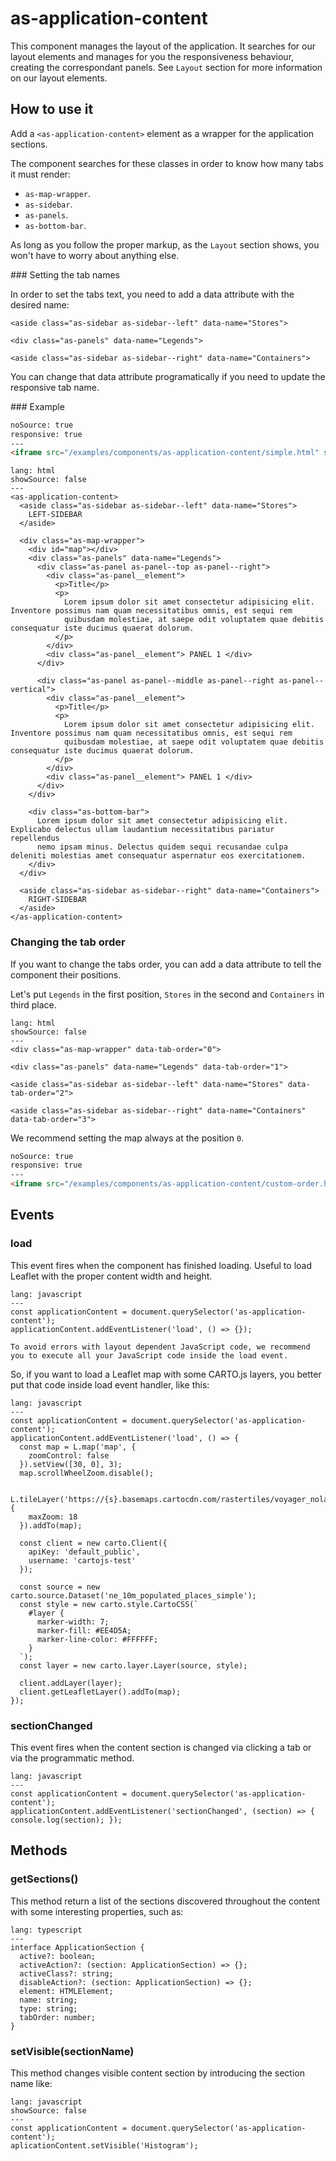 # as-application-content

This component manages the layout of the application. It searches for our layout elements and manages for you the responsiveness behaviour, creating the correspondant panels. See `Layout` section for more information on our layout elements.

## How to use it

Add a `<as-application-content>` element as a wrapper for the application sections.

The component searches for these classes in order to know how many tabs it must render:
- `as-map-wrapper`.
- `as-sidebar`.
- `as-panels`.
- `as-bottom-bar`.

As long as you follow the proper markup, as the `Layout` section shows, you won't have to worry about anything else.

### Setting the tab names

In order to set the tabs text, you need to add a data attribute with the desired name:

`<aside class="as-sidebar as-sidebar--left" data-name="Stores">`

`<div class="as-panels" data-name="Legends">`

`<aside class="as-sidebar as-sidebar--right" data-name="Containers">`

You can change that data attribute programatically if you need to update the responsive tab name.

### Example

```html
noSource: true
responsive: true
---
<iframe src="/examples/components/as-application-content/simple.html" style="width: 100%; height: 100%;">
```

```code
lang: html
showSource: false
---
<as-application-content>
  <aside class="as-sidebar as-sidebar--left" data-name="Stores">
    LEFT-SIDEBAR
  </aside>

  <div class="as-map-wrapper">
    <div id="map"></div>
    <div class="as-panels" data-name="Legends">
      <div class="as-panel as-panel--top as-panel--right">
        <div class="as-panel__element">
          <p>Title</p>
          <p>
            Lorem ipsum dolor sit amet consectetur adipisicing elit. Inventore possimus nam quam necessitatibus omnis, est sequi rem
            quibusdam molestiae, at saepe odit voluptatem quae debitis consequatur iste ducimus quaerat dolorum.
          </p>
        </div>
        <div class="as-panel__element"> PANEL 1 </div>
      </div>

      <div class="as-panel as-panel--middle as-panel--right as-panel--vertical">
        <div class="as-panel__element">
          <p>Title</p>
          <p>
            Lorem ipsum dolor sit amet consectetur adipisicing elit. Inventore possimus nam quam necessitatibus omnis, est sequi rem
            quibusdam molestiae, at saepe odit voluptatem quae debitis consequatur iste ducimus quaerat dolorum.
          </p>
        </div>
        <div class="as-panel__element"> PANEL 1 </div>
      </div>
    </div>

    <div class="as-bottom-bar">
      Lorem ipsum dolor sit amet consectetur adipisicing elit. Explicabo delectus ullam laudantium necessitatibus pariatur repellendus
      nemo ipsam minus. Delectus quidem sequi recusandae culpa deleniti molestias amet consequatur aspernatur eos exercitationem.
    </div>
  </div>

  <aside class="as-sidebar as-sidebar--right" data-name="Containers">
    RIGHT-SIDEBAR
  </aside>
</as-application-content>
```

### Changing the tab order

If you want to change the tabs order, you can add a data attribute to tell the component their positions.

Let's put `Legends` in the first position, `Stores` in the second and `Containers` in third place.

```code
lang: html
showSource: false
---
<div class="as-map-wrapper" data-tab-order="0">

<div class="as-panels" data-name="Legends" data-tab-order="1">

<aside class="as-sidebar as-sidebar--left" data-name="Stores" data-tab-order="2">

<aside class="as-sidebar as-sidebar--right" data-name="Containers" data-tab-order="3">
```

We recommend setting the map always at the position `0`.

```html
noSource: true
responsive: true
---
<iframe src="/examples/components/as-application-content/custom-order.html" style="width: 100%; height: 100%;">
```

## Events

### **load**

This event fires when the component has finished loading. Useful to load Leaflet with the proper content width and height.

```code
lang: javascript
---
const applicationContent = document.querySelector('as-application-content');
applicationContent.addEventListener('load', () => {});
```

```hint|directive
To avoid errors with layout dependent JavaScript code, we recommend you to execute all your JavaScript code inside the load event.
```

So, if you want to load a Leaflet map with some CARTO.js layers, you better put that code inside load event handler, like this:
```code
lang: javascript
---
const applicationContent = document.querySelector('as-application-content');
applicationContent.addEventListener('load', () => {
  const map = L.map('map', {
    zoomControl: false
  }).setView([30, 0], 3);
  map.scrollWheelZoom.disable();

  L.tileLayer('https://{s}.basemaps.cartocdn.com/rastertiles/voyager_nolabels/{z}/{x}/{y}.png', {
    maxZoom: 18
  }).addTo(map);

  const client = new carto.Client({
    apiKey: 'default_public',
    username: 'cartojs-test'
  });

  const source = new carto.source.Dataset('ne_10m_populated_places_simple');
  const style = new carto.style.CartoCSS(`
    #layer {
      marker-width: 7;
      marker-fill: #EE4D5A;
      marker-line-color: #FFFFFF;
    }
  `);
  const layer = new carto.layer.Layer(source, style);

  client.addLayer(layer);
  client.getLeafletLayer().addTo(map);
});
```

### **sectionChanged**

This event fires when the content section is changed via clicking a tab or via the programmatic method.

```code
lang: javascript
---
const applicationContent = document.querySelector('as-application-content');
applicationContent.addEventListener('sectionChanged', (section) => { console.log(section); });
```

## Methods

### **getSections()**

This method return a list of the sections discovered throughout the content with some interesting properties, such as:

```code
lang: typescript
---
interface ApplicationSection {
  active?: boolean;
  activeAction?: (section: ApplicationSection) => {};
  activeClass?: string;
  disableAction?: (section: ApplicationSection) => {};
  element: HTMLElement;
  name: string;
  type: string;
  tabOrder: number;
}
```

### **setVisible(sectionName)**

This method changes visible content section by introducing the section name like:

```code
lang: javascript
showSource: false
---
const applicationContent = document.querySelector('as-application-content');
aplicationContent.setVisible('Histogram');
```
